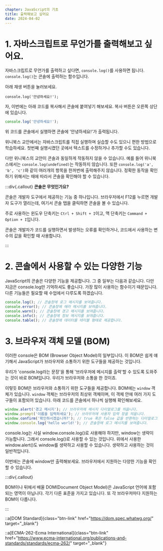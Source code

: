 ```yaml
---
chapter: JavaScript의 기초
title: 출력해보고 싶어요
date: 2024-04-02
---
```


# 1. 자바스크립트로 무언가를 출력해보고 싶어요.

자바스크립트로 무언가를 출력하고 싶다면, `console.log()`를 사용하면 됩니다. `console.log()`는 콘솔에 출력하는 함수입니다.

아래 재생 버튼을 눌러보세요.

```javascript-exec
console.log('안녕하세요!');
```

자, 이번에는 아래 코드를 복사해서 콘솔에 붙여넣기 해보세요. 복사 버튼은 오른쪽 상단에 있습니다.

```javascript
console.log('안녕하세요!');
```

위 코드를 콘솔에서 실행하면 콘솔에 '안녕하세요!'가 출력됩니다.

위니북스 교안에서는 자바스크립트를 직접 실행하며 실습할 수도 있으니 편한 방법으로 학습하세요. 첫번째 실행시켰던 곳에서 텍스트를 수정하거나 추가할 수도 있습니다.

다만 위니북스의 교안이 콘솔과 동일하게 작동하지 않을 수 있습니다. 예를 들어 위니북스에서는 `console.log(undefined)`는 작동하지 않습니다. 또한 `console.log('a', 'b', 'c')`와 같이 여러개의 항목을 한꺼번에 출력해주지 않습니다. 정확한 동작을 확인하기 위해서는 때에 따라서 콘솔을 확인해야 할 수 있습니다.

:::div{.callout}
**콘솔은 무엇인가요?**

콘솔은 개발자 도구에서 제공하는 기능 중 하나입니다. 브라우저에서 F12를 누르면 개발자 도구가 열리는데, 여기서 콘솔 탭을 클릭하면 콘솔을 볼 수 있습니다.

주로 사용하는 윈도우 단축키는 `Ctrl + Shift + I`이고, 맥 단축키는 `Command + Option + I`입니다.

콘솔은 개발자가 코드를 실행하면서 발생하는 오류를 확인하거나, 코드에서 사용하는 변수의 값을 확인할 때 사용합니다.

:::

# 2. 콘솔에서 사용할 수 있는 다양한 기능

JavaScript의 콘솔은 다양한 기능을 제공합니다. 그 중 일부는 다음과 같습니다. 다만 지금은 console.log만 기억하셔도 좋습니다. 가장 많이 사용하는 함수이기 때문입니다. 다른 기능들은 필요할 때 수업에서 다루도록 하겠습니다.

```javascript
console.log(); // 콘솔창에 로그 메시지를 보여줍니다.
console.error(); // 콘솔창에 에러 메시지를 보여줍니다.
console.warn(); // 콘솔창에 경고 메시지를 보여줍니다.
console.info(); // 콘솔창에 정보 메시지를 보여줍니다.
console.table(); // 콘솔창에 데이터를 테이블 형태로 제공합니다.
```

# 3. 브라우저 객체 모델 (BOM)

이러한 console은 BOM (Browser Object Model)의 일부입니다. 이 BOM은 쉽게 얘기해서 JavaScript가 브라우저와 소통하기 위한 도구들을 제공하는 것입니다.

우리가 'console.log라는 문장'을 통해 '브라우저에 메시지를 출력'할 수 있도록 도와주는 것이 바로 BOM입니다. 우리가 브라우저와 소통을 한 것이죠.

이렇듯 BOM은 브라우저와 소통하기 위한 도구들을 제공합니다. BOM에는 `window` 객체가 있습니다. `window` 객체는 브라우저의 최상위 객체이며, 이 객체 안에 여러 가지 도구들이 포함되어 있습니다. 아래 코드를 콘솔에서 하나씩 실행해 확인해보세요.

```javascript
window.alert('경고 메시지'); // 브라우저에 메시지 다이얼로그를 띄웁니다.
window.prompt('이름을 입력하세요'); // 브라우저에 사용자 입력 창을 띄웁니다.
window.confirm('확인하시겠습니까?'); // true 혹은 false 값을 반환하는 다이얼로그를 띄웁니다.
window.console.log('hello world!'); // 콘솔창에 로그 메시지를 보여줍니다.
```

console.log는 사실 window.console.log()로 사용해야 하지만, window는 생략이 가능합니다. 그래서 console.log()로 사용할 수 있는 것입니다. 위에서 사용한 window.alert()도 window를 생략하고 사용할 수 있습니다. 생략하고 사용하는 것이 일반적입니다.

이번에는 콘솔에 window만 출력해보세요. 브라우저에서 지원하는 다양한 기능을 확인할 수 있습니다.

:::div{.callout}

BOM이나 뒤에서 배울 DOM(Document Object Model)은 JavaScript 언어에 포함되는 영역이 아닙니다. 각기 다른 표준을 가지고 있습니다. 또 각 브라우저마다 지원하는 BOM이 다릅니다.

:::

::a[DOM Standard]{class="btn-link" href="https://dom.spec.whatwg.org/" target="\_blank"}

::a[ECMA-262-Ecma International]{class="btn-link" href="https://www.ecma-international.org/publications-and-standards/standards/ecma-262/" target="\_blank"}
